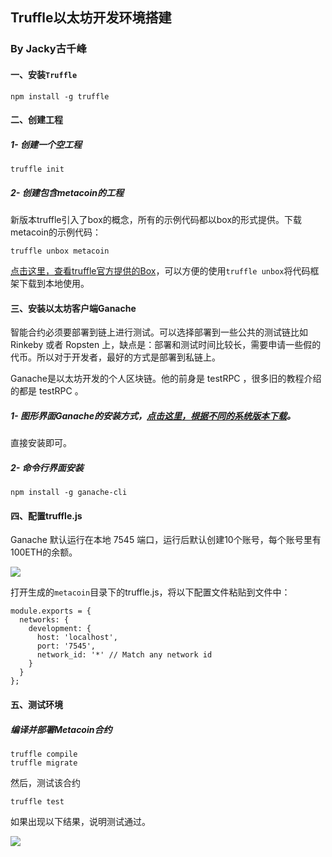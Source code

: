 ## Truffle以太坊开发环境搭建
### By Jacky古千峰

#### 一、安装`Truffle`
```
npm install -g truffle
```

#### 二、创建工程
##### 1- 创建一个空工程
```
truffle init
```

##### 2- 创建包含metacoin的工程
新版本truffle引入了box的概念，所有的示例代码都以box的形式提供。下载metacoin的示例代码：

```
truffle unbox metacoin
```
[点击这里，查看truffle官方提供的Box](https://truffleframework.com/boxes)，可以方便的使用`truffle unbox`将代码框架下载到本地使用。

#### 三、安装以太坊客户端Ganache
智能合约必须要部署到链上进行测试。可以选择部署到一些公共的测试链比如 Rinkeby 或者 Ropsten 上，缺点是：部署和测试时间比较长，需要申请一些假的代币。所以对于开发者，最好的方式是部署到私链上。

Ganache是​​以太坊开发的个人区块链。他的前身是 testRPC ，很多旧的教程介绍的都是 testRPC 。

##### 1- 图形界面Ganache的安装方式，[点击这里，根据不同的系统版本下载](https://github.com/trufflesuite/ganache/releases)。

直接安装即可。

##### 2- 命令行界面安装
```
npm install -g ganache-cli  
```

#### 四、配置truffle.js
Ganache 默认运行在本地 7545 端口，运行后默认创建10个账号，每个账号里有100ETH的余额。

![](http://images.laidingyi.com/18-8-7/24473863.jpg)

打开生成的`metacoin`目录下的truffle.js，将以下配置文件粘贴到文件中：

```
module.exports = {
  networks: {
    development: {
      host: 'localhost',
      port: '7545',
      network_id: '*' // Match any network id
    }
  }
};
```

#### 五、测试环境
##### 编译并部署Metacoin合约
```
truffle compile  
truffle migrate
```

然后，测试该合约
```
truffle test
```

如果出现以下结果，说明测试通过。

![](http://images.laidingyi.com/18-8-7/97919844.jpg)
